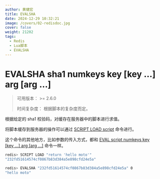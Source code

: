 ```yaml
---
author: 黄健宏
title: EVALSHA
date: 2024-12-29 10:32:21
image: /covers/02-redisdoc.jpg
cover: false
weight: 21202
tags:
  - Redis
  - Lua脚本
  - EVALSHA
---
```


# EVALSHA sha1 numkeys key [key …] arg [arg …]

> 可用版本： >= 2.6.0
> 
> 时间复杂度： 根据脚本的复杂度而定。

根据给定的 sha1 校验码，对缓存在服务器中的脚本进行求值。

将脚本缓存到服务器的操作可以通过 [SCRIPT LOAD script](script_load.html#script-load) 命令进行。

这个命令的其他地方，比如参数的传入方式，都和 [EVAL script numkeys key [key …] arg [arg …]](eval.html#eval) 命令一样。

```bash
redis> SCRIPT LOAD "return 'hello moto'"
"232fd51614574cf0867b83d384a5e898cfd24e5a"

redis> EVALSHA "232fd51614574cf0867b83d384a5e898cfd24e5a" 0
"hello moto"
```